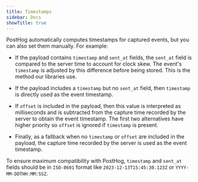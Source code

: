 ```yaml
---
title: Timestamps
sidebar: Docs
showTitle: true
---
```


PostHog automatically computes timestamps for captured events, but you can also set them manually. For example:

- If the payload contains `timestamp` and `sent_at` fields, the `sent_at` field is compared to the server time to account for clock skew. The event's `timestamp` is adjusted by this difference before being stored. This is the method our libraries use.

- If the payload includes a `timestamp` but no `sent_at` field, then `timestamp` is directly used as the event timestamp.

- If `offset` is included in the payload, then this value is interpreted as milliseconds and is subtracted from the capture time recorded by the server to obtain the event timestamp. The first two alternatives have higher priority so `offset` is ignored if `timestamp` is present.

- Finally, as a fallback when no `timestamp` or `offset` are included in the payload, the capture time recorded by the server is used as the event timestamp.

To ensure maximum compatibility with PostHog, `timestamp` and `sent_at` fields should be in `ISO-8601` format like `2023-12-13T15:45:30.123Z` or `YYYY-MM-DDTHH:MM:SSZ`.